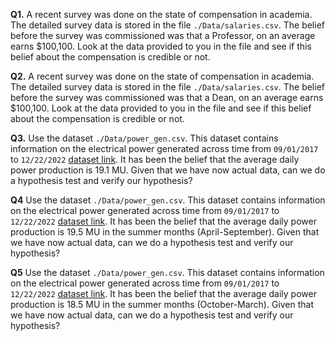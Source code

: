 **Q1.** A recent survey was done on the state of compensation in academia. The detailed survey data is stored in the file `./Data/salaries.csv`. The belief before the survey was commissioned was that a Professor, on an average earns $100,100. Look at the data provided to you in the file and see if this belief about the compensation is credible or not. 

**Q2.** A recent survey was done on the state of compensation in academia. The detailed survey data is stored in the file `./Data/salaries.csv`. The belief before the survey was commissioned was that a Dean, on an average earns $100,100. Look at the data provided to you in the file and see if this belief about the compensation is credible or not. 

**Q3.** Use the dataset `./Data/power_gen.csv`. This dataset contains information on the electrical power generated across time from `09/01/2017` to `12/22/2022` [dataset link](https://www.kaggle.com/datasets/arvindnagaonkar/power-generation-data?select=PowerGeneration.csv). It has been the belief that the average daily power production is 19.1 MU. Given that we have now actual data, can we do a hypothesis test and verify our hypothesis?

**Q4** Use the dataset `./Data/power_gen.csv`. This dataset contains information on the electrical power generated across time from `09/01/2017` to `12/22/2022` [dataset link](https://www.kaggle.com/datasets/arvindnagaonkar/power-generation-data?select=PowerGeneration.csv). It has been the belief that the average daily power production is 19.5 MU in the summer months (April-September). Given that we have now actual data, can we do a hypothesis test and verify our hypothesis?

**Q5** Use the dataset `./Data/power_gen.csv`. This dataset contains information on the electrical power generated across time from `09/01/2017` to `12/22/2022` [dataset link](https://www.kaggle.com/datasets/arvindnagaonkar/power-generation-data?select=PowerGeneration.csv). It has been the belief that the average daily power production is 18.5 MU in the summer months (October-March). Given that we have now actual data, can we do a hypothesis test and verify our hypothesis?